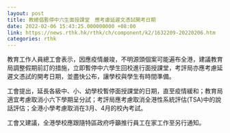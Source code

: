 ```yaml
---
layout: post
title: 教總倡暫停中六生面授課堂　應考慮延遲文憑試開考日期
date: 2022-02-06 15:43:25.000000000 +08:00
link: https://news.rthk.hk/rthk/ch/component/k2/1632209-20220206.htm
categories: rthk
---
```


教育工作人員總工會表示，因應疫情嚴竣，不明源頭個案可能遍布全港，建議教育局調整假期前訂的措施，立即暫停中六學生回校進行面授課堂，考評局亦應考慮延遲文憑試的開考日期，並盡快公布，讓學校與學生有時間準備。

工會提出，延長各級中、小、幼學校暫停面授課堂的日期，直至疫情緩和；教育局適宜考慮取消小六下學期呈分試；考評局應考慮取消全港性系統評估(TSA)中的說話評估；全港小學考慮取消在3月、4月的校內考試。

工會又建議，全港學校應跟隨特區政府呼籲推行員工在家工作至另行通知。
